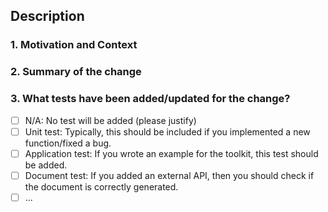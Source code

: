 ## Description

<!-- For small changes (<=3 files and <=50 lines of codes in the source folder), -->
<!-- you may remove Sections 1-4 below and just provide a simple description here -->

### 1. Motivation and Context

<!-- Provide the purpose of the change; link to relevant issues or PRs if applicable -->

### 2. Summary of the change

<!-- Provide the design for the implementation; -->
<!-- alternatively, provide a link to the github issue for the design -->

### 3. What tests have been added/updated for the change?
- [ ] N/A: No test will be added (please justify)
- [ ] Unit test: Typically, this should be included if you implemented a new function/fixed a bug.
- [ ] Application test: If you wrote an example for the toolkit, this test should be added.
- [ ] Document test: If you added an external API, then you should check if the document is correctly generated.
- [ ] ...
